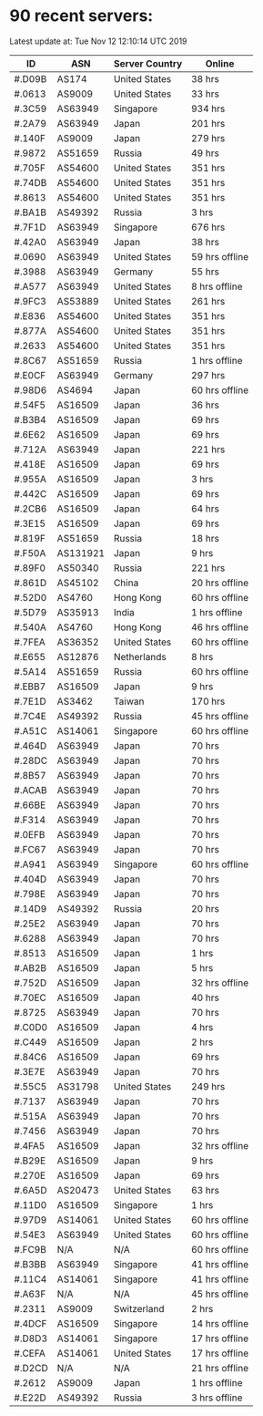 # 90 recent servers:

Latest update at: Tue Nov 12 12:10:14 UTC 2019

| ID | ASN | Server Country | Online |
| -- | --- | -------------- | ------ |
| #.D09B | AS174 | United States | 38 hrs |
| #.0613 | AS9009 | United States | 33 hrs |
| #.3C59 | AS63949 | Singapore | 934 hrs |
| #.2A79 | AS63949 | Japan | 201 hrs |
| #.140F | AS9009 | Japan | 279 hrs |
| #.9872 | AS51659 | Russia | 49 hrs |
| #.705F | AS54600 | United States | 351 hrs |
| #.74DB | AS54600 | United States | 351 hrs |
| #.8613 | AS54600 | United States | 351 hrs |
| #.BA1B | AS49392 | Russia | 3 hrs |
| #.7F1D | AS63949 | Singapore | 676 hrs |
| #.42A0 | AS63949 | Japan | 38 hrs |
| #.0690 | AS63949 | United States | 59 hrs offline |
| #.3988 | AS63949 | Germany | 55 hrs |
| #.A577 | AS63949 | United States | 8 hrs offline |
| #.9FC3 | AS53889 | United States | 261 hrs |
| #.E836 | AS54600 | United States | 351 hrs |
| #.877A | AS54600 | United States | 351 hrs |
| #.2633 | AS54600 | United States | 351 hrs |
| #.8C67 | AS51659 | Russia | 1 hrs offline |
| #.E0CF | AS63949 | Germany | 297 hrs |
| #.98D6 | AS4694 | Japan | 60 hrs offline |
| #.54F5 | AS16509 | Japan | 36 hrs |
| #.B3B4 | AS16509 | Japan | 69 hrs |
| #.6E62 | AS16509 | Japan | 69 hrs |
| #.712A | AS63949 | Japan | 221 hrs |
| #.418E | AS16509 | Japan | 69 hrs |
| #.955A | AS16509 | Japan | 3 hrs |
| #.442C | AS16509 | Japan | 69 hrs |
| #.2CB6 | AS16509 | Japan | 64 hrs |
| #.3E15 | AS16509 | Japan | 69 hrs |
| #.819F | AS51659 | Russia | 18 hrs |
| #.F50A | AS131921 | Japan | 9 hrs |
| #.89F0 | AS50340 | Russia | 221 hrs |
| #.861D | AS45102 | China | 20 hrs offline |
| #.52D0 | AS4760 | Hong Kong | 60 hrs offline |
| #.5D79 | AS35913 | India | 1 hrs offline |
| #.540A | AS4760 | Hong Kong | 46 hrs offline |
| #.7FEA | AS36352 | United States | 60 hrs offline |
| #.E655 | AS12876 | Netherlands | 8 hrs |
| #.5A14 | AS51659 | Russia | 60 hrs offline |
| #.EBB7 | AS16509 | Japan | 9 hrs |
| #.7E1D | AS3462 | Taiwan | 170 hrs |
| #.7C4E | AS49392 | Russia | 45 hrs offline |
| #.A51C | AS14061 | Singapore | 60 hrs offline |
| #.464D | AS63949 | Japan | 70 hrs |
| #.28DC | AS63949 | Japan | 70 hrs |
| #.8B57 | AS63949 | Japan | 70 hrs |
| #.ACAB | AS63949 | Japan | 70 hrs |
| #.66BE | AS63949 | Japan | 70 hrs |
| #.F314 | AS63949 | Japan | 70 hrs |
| #.0EFB | AS63949 | Japan | 70 hrs |
| #.FC67 | AS63949 | Japan | 70 hrs |
| #.A941 | AS63949 | Singapore | 60 hrs offline |
| #.404D | AS63949 | Japan | 70 hrs |
| #.798E | AS63949 | Japan | 70 hrs |
| #.14D9 | AS49392 | Russia | 20 hrs |
| #.25E2 | AS63949 | Japan | 70 hrs |
| #.6288 | AS63949 | Japan | 70 hrs |
| #.8513 | AS16509 | Japan | 1 hrs |
| #.AB2B | AS16509 | Japan | 5 hrs |
| #.752D | AS16509 | Japan | 32 hrs offline |
| #.70EC | AS16509 | Japan | 40 hrs |
| #.8725 | AS63949 | Japan | 70 hrs |
| #.C0D0 | AS16509 | Japan | 4 hrs |
| #.C449 | AS16509 | Japan | 2 hrs |
| #.84C6 | AS16509 | Japan | 69 hrs |
| #.3E7E | AS63949 | Japan | 70 hrs |
| #.55C5 | AS31798 | United States | 249 hrs |
| #.7137 | AS63949 | Japan | 70 hrs |
| #.515A | AS63949 | Japan | 70 hrs |
| #.7456 | AS63949 | Japan | 70 hrs |
| #.4FA5 | AS16509 | Japan | 32 hrs offline |
| #.B29E | AS16509 | Japan | 9 hrs |
| #.270E | AS16509 | Japan | 69 hrs |
| #.6A5D | AS20473 | United States | 63 hrs |
| #.11D0 | AS16509 | Singapore | 1 hrs |
| #.97D9 | AS14061 | United States | 60 hrs offline |
| #.54E3 | AS63949 | United States | 60 hrs offline |
| #.FC9B | N/A | N/A | 60 hrs offline |
| #.B3BB | AS63949 | Singapore | 41 hrs offline |
| #.11C4 | AS14061 | Singapore | 41 hrs offline |
| #.A63F | N/A | N/A | 45 hrs offline |
| #.2311 | AS9009 | Switzerland | 2 hrs |
| #.4DCF | AS16509 | Singapore | 14 hrs offline |
| #.D8D3 | AS14061 | Singapore | 17 hrs offline |
| #.CEFA | AS14061 | United States | 17 hrs offline |
| #.D2CD | N/A | N/A | 21 hrs offline |
| #.2612 | AS9009 | Japan | 1 hrs offline |
| #.E22D | AS49392 | Russia | 3 hrs offline |

